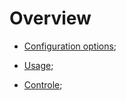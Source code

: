# Overview

* [Configuration options](./config.md);

* [Usage](./Usage.md);

* [Controle](./controle.md);